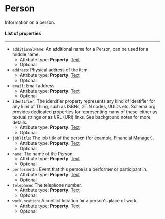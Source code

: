 # Person

Information on a person.

#### List of properties
---

-  `additionalName`: An additional name for a Person, can be used for a middle name.
   -  Attribute type: **Property**. [Text](https://schema.org/Text)
   -  Optional
-  `address`: Physical address of the item.
   -  Attribute type: **Property**. [Text](https://schema.org/Text)
   -  Optional
-  `email`: Email address.
   -  Attribute type: **Property**. [Text](https://schema.org/Text)
   -  Optional
-  `identifier`: The identifier property represents any kind of identifier for any kind of Thing, such as ISBNs, GTIN codes, UUIDs etc. Schema.org provides dedicated properties for representing many of these, either as textual strings or as URL (URI) links. See background notes for more details.
   -  Attribute type: **Property**. [Text](https://schema.org/Text)
   -  Optional
-  `jobTitle`: The job title of the person (for example, Financial Manager).
   -  Attribute type: **Property**. [Text](https://schema.org/Text)
   -  Optional
-  `name`: The name of the Person.
   -  Attribute type: **Property**. [Text](https://schema.org/Text)
   -  Optional
-  `performerIn`: Event that this person is a performer or participant in.
   -  Attribute type: **Property**. [Text](https://schema.org/Text)
   -  Optional
-  `telephone`: The telephone number.
   -  Attribute type: **Property**. [Text](https://schema.org/Text)
   -  Optional
-  `workLocation`: A contact location for a person's place of work.
   -  Attribute type: **Property**. [Text](https://schema.org/Text)
   -  Optional



